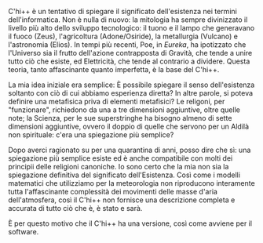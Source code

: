 C'hi++ è un tentativo di spiegare il significato dell'esistenza nei termini dell'informatica.
Non è nulla di nuovo: la mitologia ha sempre divinizzato il livello più alto dello sviluppo tecnologico: il tuono e il lampo che generavano il fuoco (Zeus), l'agricoltura (Adone/Osiride), la metallurgia (Vulcano) e l'astronomia (Elios).
In tempi più recenti, Poe, in <i>Eureka</i>, ha ipotizzato che l'Universo sia il frutto dell'azione contrapposta di Gravità, che tende a unire tutto ciò che esiste, ed Elettricità, che tende al contrario a dividere.
Questa teoria, tanto affascinante quanto imperfetta, è la base del C'hi++.

La mia idea iniziale era semplice: È possibile spiegare il senso dell'esistenza soltanto con ciò di cui abbiamo esperienza diretta?
In altre parole, si poteva definire una metafisica priva di elementi metafisici?
Le religoni, per "funzionare", richiedono da una a tre dimensioni aggiuntive, oltre quelle note; la Scienza, per le sue superstringhe ha bisogno almeno di sette dimensioni aggiuntive, ovvero il doppio di quelle che servono per un Aldilà non spirituale: c'era una spiegazione più semplice?

Dopo averci ragionato su per una quarantina di anni, posso dire che sì: una spiegazione più semplice esiste ed è anche compatibile con molti dei principii delle religioni canoniche.
Io sono certo che la mia non sia la spiegazione definitiva del significato dell'Esistenza.
Così come i modelli matematici che utilizziamo per la meteorologia non riproducono interamente tutta l'affascinante complessità dei movimenti delle masse d'aria dell'atmosfera, così il C'hi++ non fornisce una descrizione completa e accurata di tutto ciò che è, è stato e sarà.

È per questo motivo che il C'hi++ ha una versione, così come avviene per il software.


